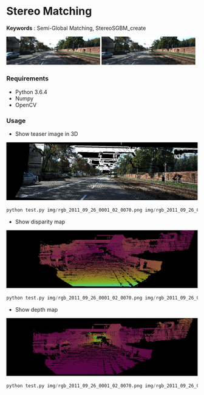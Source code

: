 # Stereo Matching

**Keywords** : Semi-Global Matching, StereoSGBM_create

<p float="left">
  <img src="img/rgb_2011_09_26_0001_02_0070.png" width="49%" />
  <img src="img/rgb_2011_09_26_0001_03_0070.png" width="49%" />
</p>

### Requirements
* Python 3.6.4
* Numpy
* OpenCV

### Usage
- Show teaser image in 3D

![](img/stereo_image.png)

```python
python test.py img/rgb_2011_09_26_0001_02_0070.png img/rgb_2011_09_26_0001_03_0070.png
```

- Show disparity map

![](img/projected_disparity.png)

```python
python test.py img/rgb_2011_09_26_0001_02_0070.png img/rgb_2011_09_26_0001_03_0070.png --show_disp_map
```

- Show depth map

![](img/projected_depth.png)

```python
python test.py img/rgb_2011_09_26_0001_02_0070.png img/rgb_2011_09_26_0001_03_0070.png --show_depth_map
```

